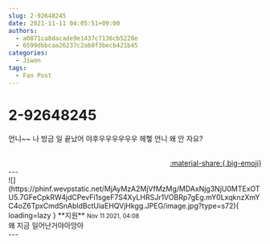 ```yaml
---
slug: 2-92648245
date: 2021-11-11 04:05:51+09:00
authors:
  - a0871ca8dacade9e1437c7136cb5228e
  - 6599dbbcaa26237c2ab0f3becb421b45
categories:
  - Jiwon
tags:
  - Fan Post
---
```


# 2-92648245

<div class="post-container" markdown="1">
<div class="content-container md-sidebar__scrollwrap" markdown="1">

언니~~ 나 방금 일 끝났어 야후우우우우우우 헤헿 언니 왜 안 자요? <br><br>

</div>
</div>

<div style="text-align: right;" markdown="1">
<a href="https://weverse.io/fromis9/fanpost/2-92648245" style="text-align: right;">:material-share:{.big-emoji}</a>
</div>
---

<div class="comments-container md-sidebar__scrollwrap" markdown="1">
<div class="comment" markdown="1">
<div class='id-container' markdown="1">
![](https://phinf.wevpstatic.net/MjAyMzA2MjVfMzMg/MDAxNjg3NjU0MTExOTU5.7GFeCpkRW4jdCPevFi1sgeF7S4XyLHRSJr1VOBRp7gEg.mY0LxqknzXmYC4oZ6TpxCmdSnAbldBctUiaEHQVjHkgg.JPEG/image.jpg?type=s72){ loading=lazy }
**<span class="artist">지원</span>** <small>Nov 11 2021, 04:08</small><br>
</div>
<div class='comment-body' markdown="1">
왜 지금 일어난거야아앙아
</div>
</div>
</div>
---
